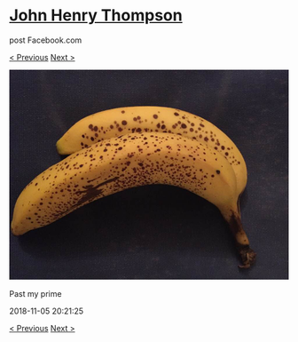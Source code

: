 # [John Henry Thompson](../README.md)
post Facebook.com

[< Previous](2018-11-05-3.md) [Next >](2018-11-03-1.md)

[![](../media/2018-11-05/Timeline-Photos-Past-my-prime.jpg)](../README.md)

Past my prime

2018-11-05 20:21:25

[< Previous](2018-11-05-3.md) [Next >](2018-11-03-1.md)